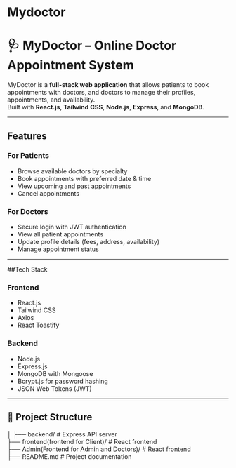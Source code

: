 # Mydoctor
# 🩺 MyDoctor – Online Doctor Appointment System

MyDoctor is a **full-stack web application** that allows patients to book appointments with doctors, and doctors to manage their profiles, appointments, and availability.  
Built with **React.js**, **Tailwind CSS**, **Node.js**, **Express**, and **MongoDB**.

---

## Features

### **For Patients**
- Browse available doctors by specialty
- Book appointments with preferred date & time
- View upcoming and past appointments
- Cancel  appointments

### **For Doctors**
- Secure login with JWT authentication
- View all patient appointments
- Update profile details (fees, address, availability)
- Manage appointment status

---

##Tech Stack

### **Frontend**
- React.js
- Tailwind CSS
- Axios
- React Toastify

### **Backend**
- Node.js
- Express.js
- MongoDB with Mongoose
- Bcrypt.js for password hashing
- JSON Web Tokens (JWT)

---

## 📂 Project Structure

│
├── backend/ # Express API server<br>
├── frontend(frontend for Client)/ # React frontend<br>
├── Admin(Frontend for Admin and Doctors)/ # React frontend<br>
├── README.md # Project documentation